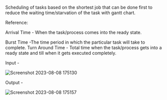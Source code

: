 Scheduling of tasks based on the shortest job that can be done first to reduce the waiting time/starvation of the task with gantt chart. 

Reference: 

Arrival Time - When the task/process comes into the ready state.

Burst Time -The time period in which the particular task will take to complete.
Turn Around Time - Total time when the task/process gets into a ready state and till when it gets executed completely. 


Input -


![Screenshot 2023-08-08 175130](https://github.com/ranaapoorv/scheduling_/assets/128348354/2fdab286-acb4-4ae9-8414-297e44bed016)

Output - 

![Screenshot 2023-08-08 175157](https://github.com/ranaapoorv/scheduling_/assets/128348354/1089547c-c6f9-46ad-b848-3cdcd03b1037)

